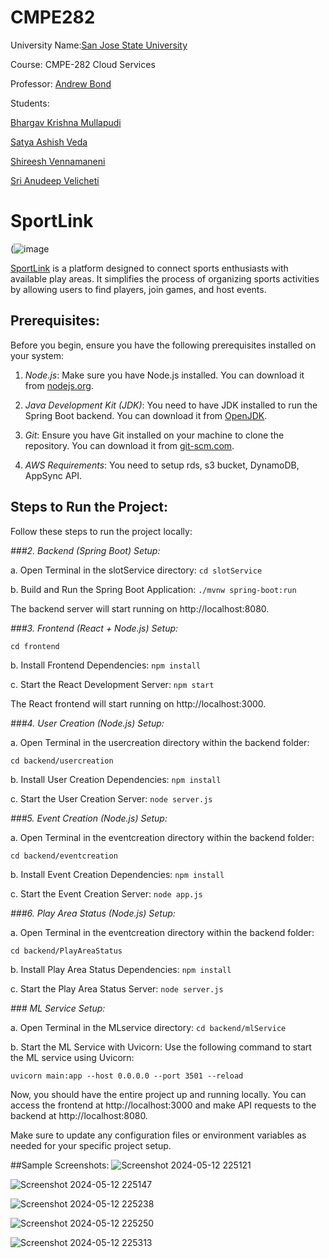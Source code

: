 # CMPE282

University Name:[San Jose State University](http://www.sjsu.edu/)

Course: CMPE-282 Cloud Services

Professor: [Andrew Bond](https://www.linkedin.com/in/ahbond/)

Students:

[Bhargav Krishna Mullapudi](https://www.linkedin.com/in/bhargavkrishna/)

[Satya Ashish Veda](https://www.linkedin.com/in/satyaashishveda/)

[Shireesh Vennamaneni](https://www.linkedin.com/in/shireesh-vennamaneni-9b906914a/)

[Sri Anudeep Velicheti](https://www.linkedin.com/in/sri-anudeep-velicheti/)

# SportLink

(![image](https://github.com/bkrish111/CMPE282/assets/147780244/5edb3cf1-90d6-4631-863d-91b855ed8724)



[SportLink](http://cloud-frontend-1659687937.us-east-1.elb.amazonaws.com/) is a platform designed to connect sports enthusiasts with available play areas. It simplifies the process of organizing sports activities by allowing users to find players, join games, and host events.


## Prerequisites:

Before you begin, ensure you have the following prerequisites installed on your system:

1. *Node.js*: Make sure you have Node.js installed. You can download it from [nodejs.org](https://nodejs.org/).

2. *Java Development Kit (JDK)*: You need to have JDK installed to run the Spring Boot backend. You can download it from [OpenJDK](https://openjdk.java.net/).

3. *Git*: Ensure you have Git installed on your machine to clone the repository. You can download it from [git-scm.com](https://git-scm.com/).

4. *AWS Requirements*:  You need to setup rds, s3 bucket, DynamoDB, AppSync API. 

## Steps to Run the Project:

Follow these steps to run the project locally:

*###2. Backend (Spring Boot) Setup:*

a. Open Terminal in the slotService directory:
```cd slotService```

b. Build and Run the Spring Boot Application:
```./mvnw spring-boot:run```

The backend server will start running on http://localhost:8080.

*###3. Frontend (React + Node.js) Setup:*

```cd frontend```

b. Install Frontend Dependencies:
```npm install```

c. Start the React Development Server:
```npm start```

The React frontend will start running on http://localhost:3000.

*###4. User Creation (Node.js) Setup:*

a. Open Terminal in the usercreation directory within the backend folder:

```cd backend/usercreation```

b. Install User Creation Dependencies:
```npm install```

c. Start the User Creation Server:
```node server.js```

*###5. Event Creation (Node.js) Setup:*

a. Open Terminal in the eventcreation directory within the backend folder:

```cd backend/eventcreation```

b. Install Event Creation Dependencies:
```npm install```

c. Start the Event Creation Server:
```node app.js```


*###6. Play Area Status (Node.js) Setup:*

a. Open Terminal in the eventcreation directory within the backend folder:

```cd backend/PlayAreaStatus```

b. Install Play Area Status Dependencies:
```npm install```

c. Start the Play Area Status Server:
```node server.js```

*### ML Service Setup:*

a. Open Terminal in the MLservice directory:
```cd backend/mlService```

b. Start the ML Service with Uvicorn:
Use the following command to start the ML service using Uvicorn:

```uvicorn main:app --host 0.0.0.0 --port 3501 --reload```

Now, you should have the entire project up and running locally. You can access the frontend at http://localhost:3000 and make API requests to the backend at http://localhost:8080.

Make sure to update any configuration files or environment variables as needed for your specific project setup.


##Sample Screenshots:
![Screenshot 2024-05-12 225121](https://github.com/bkrish111/CMPE282/assets/147780244/63ba720c-a4b3-44e8-a534-ce35b06ea388)

![Screenshot 2024-05-12 225147](https://github.com/bkrish111/CMPE282/assets/147780244/cd0d4c44-1dd0-4cb5-b103-85b606d900e8)


![Screenshot 2024-05-12 225238](https://github.com/bkrish111/CMPE282/assets/147780244/02de459d-1a6e-4607-be1c-ba2eaff61a93)

![Screenshot 2024-05-12 225250](https://github.com/bkrish111/CMPE282/assets/147780244/f69d7ee2-b152-455a-99e5-89bc4bb2256a)


![Screenshot 2024-05-12 225313](https://github.com/bkrish111/CMPE282/assets/147780244/621d6963-6046-46b8-a56d-18672e4908a6)




